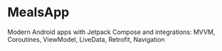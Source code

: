 # MealsApp
Modern Android apps with Jetpack Compose and integrations: MVVM, Coroutines, ViewModel, LiveData, Retrofit, Navigation
